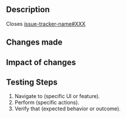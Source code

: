 <!--
The title of this Pull Request (PR) will become the commit message upon merging.
Please adhere to the agreed-upon commit message conventions:
- Use imperative mood for the first word (e.g., "Fix" instead of "Fixes" or "Fixed", "Add" instead of "Added" or "Adds").
-->

## Description
<!-- Use action words like "Closes" or "Fixes" to ensure automatic issue closure upon merging. -->
Closes [issue-tracker-name#XXX](link-to-issue)

<!-- Provide a concise summary of the issue addressed by this PR. Focus on the key problem and how this PR solves it. -->

<!-- Give a short summary of the issue that this PR resolves. -->

## Changes made

<!-- Describe what was the previous behaviour and what is current behaviour. -->
<!-- Add before and after images where necessary. -->
<!-- Can consider using a table. -->

## Impact of changes
<!-- This is important to consider if the changes have large impact. -->

## Testing Steps
<!-- Provide clear steps to test the changes. Be as specific as possible. -->
1. Navigate to (specific UI or feature).
2. Perform (specific actions).
3. Verify that (expected behavior or outcome).

<!-- If applicable, mention any automated tests added or updated. -->
